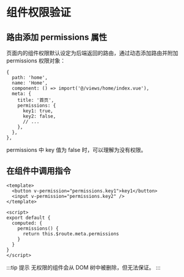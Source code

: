 # 组件权限验证

## 路由添加 permissions 属性

页面内的组件权限默认设定为后端返回的路由，通过动态添加路由并附加 permissions 权限对象：

```js{7-11}
{
  path: 'home',
  name: 'Home',
  component: () => import('@/views/home/index.vue'),
  meta: {
    title: '首页',
    permissions: {
      key1: true,
      key2: false,
      // ...
    },
  },
},
```

permissions 中 key 值为 false 时，可以理解为没有权限。

## 在组件中调用指令

```vue {2-3,9-11}
<template>
  <button v-permission="permissions.key1">key1</button>
  <input v-permission="permissions.key2" />
</template>

<script>
export default {
  computed: {
    permissions() {
      return this.$route.meta.permissions
    }
  }
}
</script>
```

:::tip 提示
无权限的组件会从 DOM 树中被删除，但无法保证。
:::